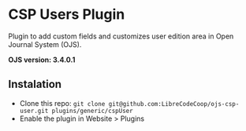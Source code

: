 # CSP Users Plugin

Plugin to add custom fields and customizes user edition area in Open Journal System (OJS).

**OJS version: 3.4.0.1**


## Instalation 

- Clone this repo: ``` git clone git@github.com:LibreCodeCoop/ojs-csp-user.git plugins/generic/cspUser ```
- Enable the plugin in Website > Plugins
